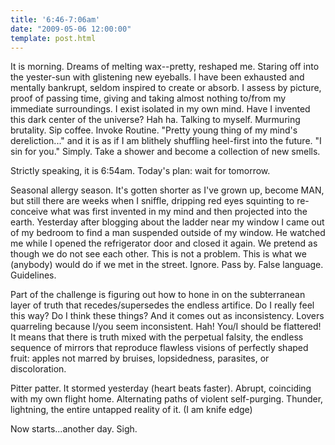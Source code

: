 ```yaml
---
title: '6:46-7:06am'
date: "2009-05-06 12:00:00"
template: post.html
---
```


It is morning. Dreams of melting wax--pretty, reshaped me. Staring off into the yester-sun with glistening new eyeballs. I have been exhausted and mentally bankrupt, seldom inspired to create or absorb. I assess by picture, proof of passing time, giving and taking almost nothing to/from my immediate surroundings. I exist isolated in my own mind. Have I invented this dark center of the universe? Hah ha. Talking to myself. Murmuring brutality. Sip coffee. Invoke Routine. "Pretty young thing of my mind's dereliction..." and it is as if I am blithely shuffling heel-first into the future. "I sin for you." Simply. Take a shower and become a collection of new smells.

Strictly speaking, it is 6:54am. Today's plan: wait for tomorrow.

Seasonal allergy season. It's gotten shorter as I've grown up, become MAN, but still there are weeks when I sniffle, dripping red eyes squinting to re-conceive what was first invented in my mind and then projected into the earth. Yesterday after blogging about the ladder near my window I came out of my bedroom to find a man suspended outside of my window. He watched me while I opened the refrigerator door and closed it again. We pretend as though we do not see each other. This is not a problem. This is what we (anybody) would do if we met in the street. Ignore. Pass by. False language. Guidelines.

Part of the challenge is figuring out how to hone in on the subterranean layer of truth that recedes/supersedes the endless artifice. Do I really feel this way? Do I think these things? And it comes out as inconsistency. Lovers quarreling because I/you seem inconsistent. Hah! You/I should be flattered! It means that there is truth mixed with the perpetual falsity, the endless sequence of mirrors that reproduce flawless visions of perfectly shaped fruit: apples not marred by bruises, lopsidedness, parasites, or discoloration.

Pitter patter. It stormed yesterday (heart beats faster). Abrupt, coinciding with my own flight home. Alternating paths of violent self-purging. Thunder, lightning, the entire untapped reality of it. (I am knife edge)

Now starts...another day. Sigh.